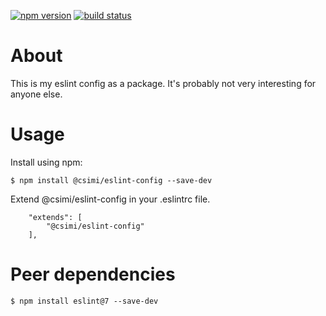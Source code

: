 [![npm version](https://img.shields.io/npm/v/@csimi/eslint-config.svg?logo=npm)](https://www.npmjs.com/package/@csimi/eslint-config)
[![build status](https://github.com/csimi/eslint-config/workflows/build/badge.svg)](https://github.com/csimi/eslint-config/actions)

# About

This is my eslint config as a package. It's probably not very interesting for anyone else.

# Usage

Install using npm:

```
$ npm install @csimi/eslint-config --save-dev
```

Extend @csimi/eslint-config in your .eslintrc file.

```
	"extends": [
		"@csimi/eslint-config"
	],
```

# Peer dependencies

```
$ npm install eslint@7 --save-dev
```
